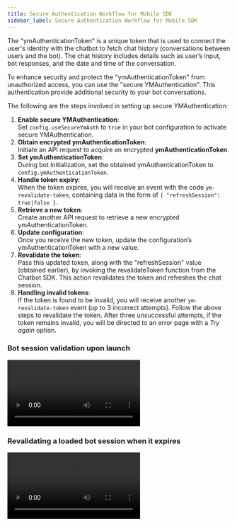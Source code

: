 ```yaml
---
title: Secure Authentication Workflow for Mobile SDK
sidebar_label: Secure Authentication Workflow for Mobile SDK
--- 
```


The "ymAuthenticationToken" is a unique token that is used to connect the user's identity with the chatbot to fetch chat history (conversations between users and the bot). The chat history includes details such as user’s input, bot responses, and the date and time of the conversation. 

To enhance security and protect the "ymAuthenticationToken" from unauthorized access, you can use the "secure YMAuthentication". This authentication provide additional security to your bot conversations.


The following are the steps involved in setting up secure YMAuthentication: 

1. **Enable secure YMAuthentication**:<br/> Set `config.useSecureYmAuth` to `true` in your bot configuration to activate secure YMAuthentication.
2. **Obtain encrypted ymAuthenticationToken**:<br/> Initiate an API request to acquire an encrypted **ymAuthenticationToken**.
3. **Set ymAuthenticationToken**:<br/> During bot initialization, set the obtained ymAuthenticationToken to `config.ymAuthenticationToken`.
4. **Handle token expiry**:<br/> When the token expires, you will receive an event with the code `ym-revalidate-token`, containing data in the form of `{ "refreshSession": true|false }`.
5. **Retrieve a new token**:<br/> Create another API request to retrieve a new encrypted ymAuthenticationToken.
6. **Update configuration**:<br/> Once you receive the new token, update the configuration’s ymAuthenticationToken with a new value.
7. **Revalidate the token**:<br/> Pass this updated token, along with the "refreshSession" value (obtained earlier), by invoking the revalidateToken function from the Chatbot SDK. This action revalidates the token and refreshes the chat session.
8. **Handling invalid tokens**:<br/> If the token is found to be invalid, you will receive another `ym-revalidate-token` event (up to 3 incorrect attempts). Follow the above steps to revalidate the token. After three unsuccessful attempts, if the token remains invalid, you will be directed to an error page with a *Try again* option.

### Bot session validation upon launch

![](https://cdn.yellowmessenger.com/IwSJq5KuWhFg1695958536969.mp4)


### Revalidating a loaded bot session when it expires

![](https://cdn.yellowmessenger.com/fJNg53raWVim1695958730603.mp4)